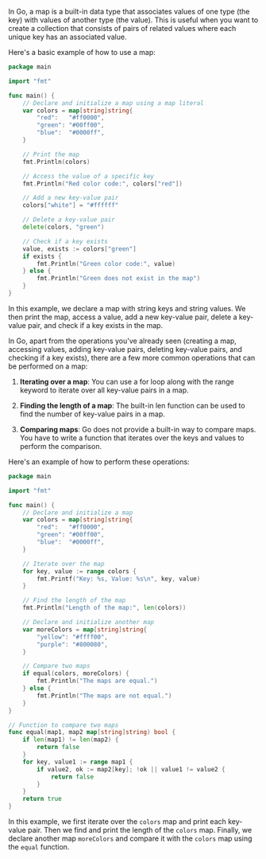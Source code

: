 
In Go, a map is a built-in data type that associates values of one type (the key) with values of another type (the value). This is useful when you want to create a collection that consists of pairs of related values where each unique key has an associated value.

Here's a basic example of how to use a map:

```go
package main

import "fmt"

func main() {
    // Declare and initialize a map using a map literal
    var colors = map[string]string{
        "red":   "#ff0000",
        "green": "#00ff00",
        "blue":  "#0000ff",
    }

    // Print the map
    fmt.Println(colors)

    // Access the value of a specific key
    fmt.Println("Red color code:", colors["red"])

    // Add a new key-value pair
    colors["white"] = "#ffffff"

    // Delete a key-value pair
    delete(colors, "green")

    // Check if a key exists
    value, exists := colors["green"]
    if exists {
        fmt.Println("Green color code:", value)
    } else {
        fmt.Println("Green does not exist in the map")
    }
}
```

In this example, we declare a map with string keys and string values. We then print the map, access a value, add a new key-value pair, delete a key-value pair, and check if a key exists in the map.


In Go, apart from the operations you've already seen (creating a map, accessing values, adding key-value pairs, deleting key-value pairs, and checking if a key exists), there are a few more common operations that can be performed on a map:

1. **Iterating over a map**: You can use a for loop along with the range keyword to iterate over all key-value pairs in a map.

2. **Finding the length of a map**: The built-in len function can be used to find the number of key-value pairs in a map.

3. **Comparing maps**: Go does not provide a built-in way to compare maps. You have to write a function that iterates over the keys and values to perform the comparison.

Here's an example of how to perform these operations:

```go
package main

import "fmt"

func main() {
    // Declare and initialize a map
    var colors = map[string]string{
        "red":   "#ff0000",
        "green": "#00ff00",
        "blue":  "#0000ff",
    }

    // Iterate over the map
    for key, value := range colors {
        fmt.Printf("Key: %s, Value: %s\n", key, value)
    }

    // Find the length of the map
    fmt.Println("Length of the map:", len(colors))

    // Declare and initialize another map
    var moreColors = map[string]string{
        "yellow": "#ffff00",
        "purple": "#800080",
    }

    // Compare two maps
    if equal(colors, moreColors) {
        fmt.Println("The maps are equal.")
    } else {
        fmt.Println("The maps are not equal.")
    }
}

// Function to compare two maps
func equal(map1, map2 map[string]string) bool {
    if len(map1) != len(map2) {
        return false
    }
    for key, value1 := range map1 {
        if value2, ok := map2[key]; !ok || value1 != value2 {
            return false
        }
    }
    return true
}
```

In this example, we first iterate over the `colors` map and print each key-value pair. Then we find and print the length of the `colors` map. Finally, we declare another map `moreColors` and compare it with the `colors` map using the `equal` function.